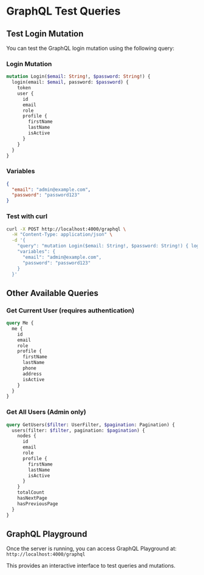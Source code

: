 # GraphQL Test Queries

## Test Login Mutation

You can test the GraphQL login mutation using the following query:

### Login Mutation
```graphql
mutation Login($email: String!, $password: String!) {
  login(email: $email, password: $password) {
    token
    user {
      id
      email
      role
      profile {
        firstName
        lastName
        isActive
      }
    }
  }
}
```

### Variables
```json
{
  "email": "admin@example.com",
  "password": "password123"
}
```

### Test with curl
```bash
curl -X POST http://localhost:4000/graphql \
  -H "Content-Type: application/json" \
  -d '{
    "query": "mutation Login($email: String!, $password: String!) { login(email: $email, password: $password) { token user { id email role profile { firstName lastName isActive } } } }",
    "variables": {
      "email": "admin@example.com",
      "password": "password123"
    }
  }'
```

## Other Available Queries

### Get Current User (requires authentication)
```graphql
query Me {
  me {
    id
    email
    role
    profile {
      firstName
      lastName
      phone
      address
      isActive
    }
  }
}
```

### Get All Users (Admin only)
```graphql
query GetUsers($filter: UserFilter, $pagination: Pagination) {
  users(filter: $filter, pagination: $pagination) {
    nodes {
      id
      email
      role
      profile {
        firstName
        lastName
        isActive
      }
    }
    totalCount
    hasNextPage
    hasPreviousPage
  }
}
```

## GraphQL Playground

Once the server is running, you can access GraphQL Playground at:
`http://localhost:4000/graphql`

This provides an interactive interface to test queries and mutations.
